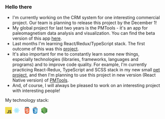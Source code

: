 ### Hello there

- I'm currently working on the CRM system for one interesting commercial project. Our team is planning to release this project by the December 1!
- My global project for last two years is the PMTools - it's an app for paleomagnetism data analysis and visualization. You can find the beta version of this app [here](https://github.com/I194/PMTools).
- Last months I'm learning React/Redux/TypeScript stack. The first outcome of this was this [project](https://github.com/I194/ya-react-burger).
- It's also important for me to constantly learn some new things, especially technologies (libraries, frameworks, languages and programs) and to improve code quality. For example, I'm currently practicing React-Redux, TypeScript and SCSS stack in my new small [pet project](https://github.com/I194/paleomagnetic-converter), and then I'm planning to use this project in new version (React Native version) of [PMTools](https://github.com/I194/PMTools).  
- And, of course, I will always be pleased to work on an interesting project with interesting people!

My technology stack: 

<img src="https://raw.githubusercontent.com/github/explore/80688e429a7d4ef2fca1e82350fe8e3517d3494d/topics/javascript/javascript.png" alt="" height="22"/> <img src="https://raw.githubusercontent.com/github/explore/80688e429a7d4ef2fca1e82350fe8e3517d3494d/topics/react/react.png" alt="" height="22"/> <img src="https://avatars.githubusercontent.com/u/13409222?s=200&v=4" alt="" height="22"/> <img src="https://avatars.githubusercontent.com/u/15981345?s=200&v=4" alt="" height="22"/>
<img src="https://raw.githubusercontent.com/github/explore/80688e429a7d4ef2fca1e82350fe8e3517d3494d/topics/html/html.png" alt="" height="22"/>
<img src="https://raw.githubusercontent.com/github/explore/80688e429a7d4ef2fca1e82350fe8e3517d3494d/topics/css/css.png" alt="" height="22"/>
<img src="https://user-images.githubusercontent.com/49840874/140045512-c932b25d-dc6f-448f-8b88-67b0f8bb6251.png" alt="" height="22"/>
<img src="https://raw.githubusercontent.com/github/explore/80688e429a7d4ef2fca1e82350fe8e3517d3494d/topics/nodejs/nodejs.png" alt="" height="22"/>
<img src="https://avatars.githubusercontent.com/u/1525981?s=200&v=4" alt="" height="22"/>

<!--
**I194/I194** is a ✨ _special_ ✨ repository because its `README.md` (this file) appears on your GitHub profile.

Here are some ideas to get you started:

- 🔭 I’m currently working on ...
- 🌱 I’m currently learning ...
- 👯 I’m looking to collaborate on ...
- 🤔 I’m looking for help with ...
- 💬 Ask me about ...
- 📫 How to reach me: ...
- 😄 Pronouns: ...
- ⚡ Fun fact: ...
-->

